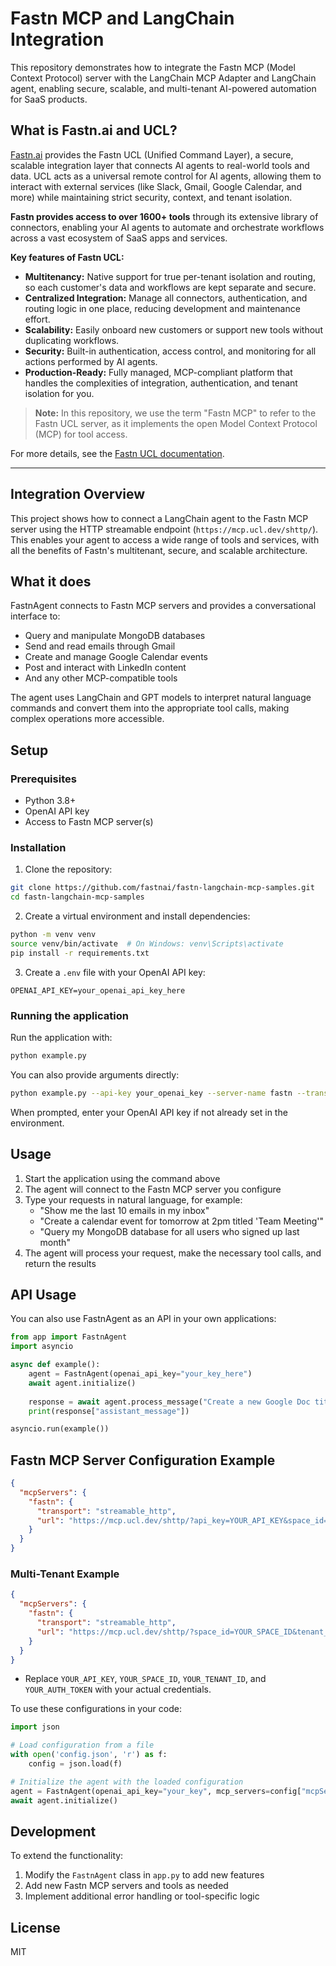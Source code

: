 # Fastn MCP and LangChain Integration

This repository demonstrates how to integrate the Fastn MCP (Model Context Protocol) server with the LangChain MCP Adapter and LangChain agent, enabling secure, scalable, and multi-tenant AI-powered automation for SaaS products.

## What is Fastn.ai and UCL?

[Fastn.ai](https://fastn.ai) provides the Fastn UCL (Unified Command Layer), a secure, scalable integration layer that connects AI agents to real-world tools and data. UCL acts as a universal remote control for AI agents, allowing them to interact with external services (like Slack, Gmail, Google Calendar, and more) while maintaining strict security, context, and tenant isolation.

**Fastn provides access to over 1600+ tools** through its extensive library of connectors, enabling your AI agents to automate and orchestrate workflows across a vast ecosystem of SaaS apps and services.

**Key features of Fastn UCL:**
- **Multitenancy:** Native support for true per-tenant isolation and routing, so each customer's data and workflows are kept separate and secure.
- **Centralized Integration:** Manage all connectors, authentication, and routing logic in one place, reducing development and maintenance effort.
- **Scalability:** Easily onboard new customers or support new tools without duplicating workflows.
- **Security:** Built-in authentication, access control, and monitoring for all actions performed by AI agents.
- **Production-Ready:** Fully managed, MCP-compliant platform that handles the complexities of integration, authentication, and tenant isolation for you.

> **Note:** In this repository, we use the term "Fastn MCP" to refer to the Fastn UCL server, as it implements the open Model Context Protocol (MCP) for tool access.

For more details, see the [Fastn UCL documentation](https://docs.fastn.ai/ucl-unified-command-layer/about-fastn-ucl).

---

## Integration Overview

This project shows how to connect a LangChain agent to the Fastn MCP server using the HTTP streamable endpoint (`https://mcp.ucl.dev/shttp/`). This enables your agent to access a wide range of tools and services, with all the benefits of Fastn's multitenant, secure, and scalable architecture.

## What it does

FastnAgent connects to Fastn MCP servers and provides a conversational interface to:

- Query and manipulate MongoDB databases
- Send and read emails through Gmail
- Create and manage Google Calendar events
- Post and interact with LinkedIn content
- And any other MCP-compatible tools

The agent uses LangChain and GPT models to interpret natural language commands and convert them into the appropriate tool calls, making complex operations more accessible.

## Setup

### Prerequisites

- Python 3.8+
- OpenAI API key
- Access to Fastn MCP server(s)

### Installation

1. Clone the repository:

```bash
git clone https://github.com/fastnai/fastn-langchain-mcp-samples.git
cd fastn-langchain-mcp-samples
```

2. Create a virtual environment and install dependencies:

```bash
python -m venv venv
source venv/bin/activate  # On Windows: venv\Scripts\activate
pip install -r requirements.txt
```

3. Create a `.env` file with your OpenAI API key:

```
OPENAI_API_KEY=your_openai_api_key_here
```

### Running the application

Run the application with:

```bash
python example.py
```

You can also provide arguments directly:

```bash
python example.py --api-key your_openai_key --server-name fastn --transport streamable_http --url "https://mcp.ucl.dev/shttp/?api_key=YOUR_API_KEY&space_id=YOUR_SPACE_ID" --session user1
```

When prompted, enter your OpenAI API key if not already set in the environment.

## Usage

1. Start the application using the command above
2. The agent will connect to the Fastn MCP server you configure
3. Type your requests in natural language, for example:
   - "Show me the last 10 emails in my inbox"
   - "Create a calendar event for tomorrow at 2pm titled 'Team Meeting'"
   - "Query my MongoDB database for all users who signed up last month"
4. The agent will process your request, make the necessary tool calls, and return the results

## API Usage

You can also use FastnAgent as an API in your own applications:

```python
from app import FastnAgent
import asyncio

async def example():
    agent = FastnAgent(openai_api_key="your_key_here")
    await agent.initialize()
    
    response = await agent.process_message("Create a new Google Doc titled 'Meeting Notes'")
    print(response["assistant_message"])

asyncio.run(example())
```

## Fastn MCP Server Configuration Example

```json
{
  "mcpServers": {
    "fastn": {
      "transport": "streamable_http",
      "url": "https://mcp.ucl.dev/shttp/?api_key=YOUR_API_KEY&space_id=YOUR_SPACE_ID"
    }
  }
}
```

### Multi-Tenant Example

```json
{
  "mcpServers": {
    "fastn": {
      "transport": "streamable_http",
      "url": "https://mcp.ucl.dev/shttp/?space_id=YOUR_SPACE_ID&tenant_id=YOUR_TENANT_ID&auth_token=YOUR_AUTH_TOKEN"
    }
  }
}
```

- Replace `YOUR_API_KEY`, `YOUR_SPACE_ID`, `YOUR_TENANT_ID`, and `YOUR_AUTH_TOKEN` with your actual credentials.

To use these configurations in your code:

```python
import json

# Load configuration from a file
with open('config.json', 'r') as f:
    config = json.load(f)

# Initialize the agent with the loaded configuration
agent = FastnAgent(openai_api_key="your_key", mcp_servers=config["mcpServers"])
await agent.initialize()
```

## Development

To extend the functionality:

1. Modify the `FastnAgent` class in `app.py` to add new features
2. Add new Fastn MCP servers and tools as needed
3. Implement additional error handling or tool-specific logic

## License

MIT 